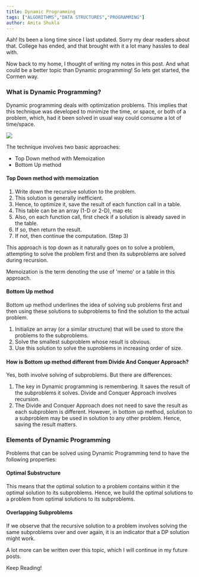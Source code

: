 ```yaml
---
title: Dynamic Programming
tags: ["ALGORITHMS","DATA STRUCTURES","PROGRAMMING"]
author: Amita Shukla
---
```



Aah! Its been a long time since I last updated. Sorry my dear readers about that. College has ended, and that brought with it a lot many hassles to deal with. 
 
Now back to my home, I thought of writing my notes in this post. And what could be a better topic than Dynamic programming! So lets get started, the Cormen way. 
 


### What is Dynamic Programming?

Dynamic programming deals with optimization problems. This implies that this technique was developed to minimize the time, or space, or both of a problem, which, had it been solved in usual way could consume a lot of time/space. 
 
 


[![](https://1.bp.blogspot.com/-Ipk2UXKZCzA/V1QvPmNEJoI/AAAAAAAABLo/QMoA3Rcjw7Et1sQvnF2yRLPhmkJtVqX0QCLcB/s320/Blog_DP_Quote.png)](https://1.bp.blogspot.com/-Ipk2UXKZCzA/V1QvPmNEJoI/AAAAAAAABLo/QMoA3Rcjw7Et1sQvnF2yRLPhmkJtVqX0QCLcB/s1600/Blog_DP_Quote.png)

 
 
 
The technique involves two basic approaches: 
 


- Top Down method with Memoization
- Bottom Up method

#### Top Down method with memoization

1. Write down the recursive solution to the problem.
2. This solution is generally inefficient.
3. Hence, to optimize it, save the result of each function call in a table.
4. This table can be an array (1-D or 2-D), map etc
5. Also, on each function call, first check if a solution is already saved in the table.
6. If so, then return the result.
7. If not, then continue the computation. (Step 3)

This approach is top down as it naturally goes on to solve a problem, attempting to solve the problem first and then its subproblems are solved during recursion.

 


Memoization is the term denoting the use of 'memo' or a table in this approach.

 


#### Bottom Up method

Bottom up method underlines the idea of solving sub problems first and then using these solutions to subproblems to find the solution to the actual problem.

1. Initialize an array (or a similar structure) that will be used to store the problems to the subproblems.
2. Solve the smallest subproblem whose result is obvious.
3. Use this solution to solve the suproblems in increasing order of size.

 


#### How is Bottom up method different from Divide And Conquer Approach?

Yes, both involve solving of subproblems. But there are differences:

1. The key in Dynamic programming is remembering. It saves the result of the subproblems it solves. Divide and Conquer Approach involves recursion.
2. The Divide and Conquer Approach does not need to save the result as each subproblem is different. However, in bottom up method, solution to a subproblem may be used in solution to any other problem. Hence, saving the result matters.

### Elements of Dynamic Programming

Problems that can be solved using Dynamic Programming tend to have the following properties:

#### Optimal Substructure

This means that the optimal solution to a problem contains within it the optimal solution to its subproblems. Hence, we build the optimal solutions to a problem from optimal solutions to its subproblems.

 


#### Overlapping Subproblems

If we observe that the recursive solution to a problem involves solving the same subproblems over and over again, it is an indicator that a DP solution might work.

 


A lot more can be written over this topic, which I will continue in my future posts.

Keep Reading!

